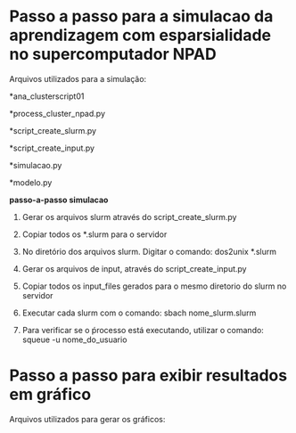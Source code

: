 <h1>Passo a passo para a simulacao da aprendizagem com esparsialidade no supercomputador NPAD </h1>

Arquivos utilizados para a simulação:

*ana_clusterscript01

*process_cluster_npad.py

*script_create_slurm.py 


*script_create_input.py

*simulacao.py

*modelo.py

<b>passo-a-passo simulacao</b>
1) Gerar os arquivos slurm através do script_create_slurm.py 

2) Copiar todos os *.slurm para o servidor

3) No diretório dos arquivos slurm. Digitar o comando: dos2unix *.slurm

4) Gerar os arquivos de input, através do script_create_input.py 

5) Copiar todos os input_files gerados para o mesmo diretorio do slurm no servidor

6) Executar cada slurm com o comando: sbach nome_slurm.slurm

7) Para verificar se o ṕrocesso está executando, utilizar o comando: squeue -u nome_do_usuario



<h1>Passo a passo para exibir resultados em gráfico</h1>
Arquivos utilizados para gerar os gráficos:

